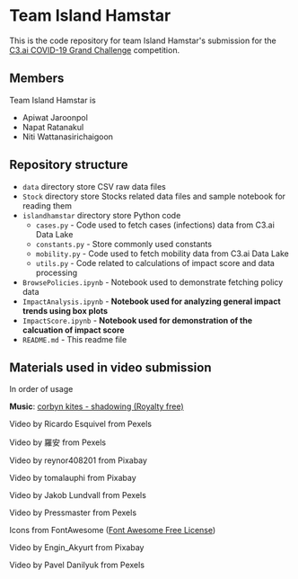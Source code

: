 # Team Island Hamstar

This is the code repository for team Island Hamstar's submission for the [C3.ai COVID-19 Grand Challenge](https://c3.ai/c3-ai-covid-19-grand-challenge/) competition.

## Members

Team Island Hamstar is

- Apiwat Jaroonpol
- Napat Ratanakul
- Niti Wattanasirichaigoon

## Repository structure

- `data` directory store CSV raw data files
- `Stock` directory store Stocks related data files and sample notebook for reading them
- `islandhamstar` directory store Python code
  - `cases.py` - Code used to fetch cases (infections) data from C3.ai Data Lake
  - `constants.py` - Store commonly used constants
  - `mobility.py` - Code used to fetch mobility data from C3.ai Data Lake
  - `utils.py` - Code related to calculations of impact score and data processing
- `BrowsePolicies.ipynb` - Notebook used to demonstrate fetching policy data
- `ImpactAnalysis.ipynb` - **Notebook used for analyzing general impact trends using box plots**
- `ImpactScore.ipynb` - **Notebook used for demonstration of the calcuation of impact score**
- `README.md` - This readme file

## Materials used in video submission

In order of usage

**Music**: [corbyn kites - shadowing (Royalty free)](https://www.youtube.com/watch?v=ajFIimgy2Gc)

Video by Ricardo Esquivel from Pexels

Video by 羅安 from Pexels

Video by reynor408201 from Pixabay

Video by tomalauphi from Pixabay

Video by Jakob Lundvall from Pexels

Video by Pressmaster from Pexels

Icons from FontAwesome ([Font Awesome Free License](https://fontawesome.com/license/free))

Video by Engin_Akyurt from Pixabay

Video by Pavel Danilyuk from Pexels
